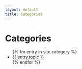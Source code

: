 ```yaml
---
layout: default
title: Categories
---
```


<h1>Categories</h1>
<ul>
{% for entry in site.category %}
    <li>    
        <a href="/blog/category/{{ entry.topic }}">{{ entry.topic }}</a>
    </li>
{% endfor %}
</ul>